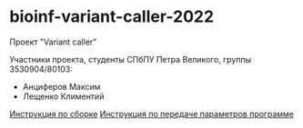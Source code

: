 # bioinf-variant-caller-2022
Проект "Variant caller"

Участники проекта, студенты СПбПУ Петра Великого, группы 3530904/80103:
* Анциферов Максим
* Лещенко Климентий

[Инструкция по сборке](/Docs/Project_set_up.md)
[Инструкция по передаче параметров программе](/Docs/Command_line_args.md)
